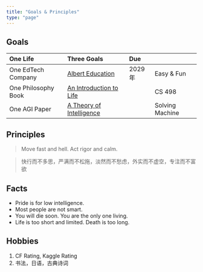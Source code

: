 ```yaml
---
title: "Goals & Principles"
type: "page"
---
```


## Goals

| One Life               | Three Goals                                   | Due               |             |
|:-----------------------|:----------------------------------------------|:------------------|:------------|
| One EdTech Company     |  [Albert Education](./edu)                     | 2029年            | Easy & Fun |
| One Philosophy Book    |  [An Introduction to Life](./life)             |                   | CS 498     |
| One AGI Paper          |  [A Theory of Intelligence](./ai)              |                   | Solving Machine |

## Principles

> Move fast and hell. Act rigor and calm.

> 快行而不多思，严满而不松拖，淡然而不愁虑，外实而不虚空，专注而不富欲

## Facts

- Pride is for low intelligence.
- Most people are not smart.
- You will die soon. You are the only one living.
- Life is too short and limited. Death is too long.

## Hobbies

1. CF Rating, Kaggle Rating
1. 书法，日语，古典诗词